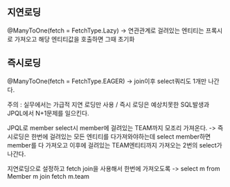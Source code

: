 ## 지연로딩

@ManyToOne(fetch = FetchType.Lazy) -> 연관관계로 걸려있는 엔티티는 프록시로 가져오고 해당 엔티티값을 호출하면 그때 초기화

## 즉시로딩

@ManyToOne(fetch = FetchType.EAGER) -> join이후 select쿼리도 1개만 나간다.

주의 : 실무에서는 가급적 지연 로딩만 사용 / 즉시 로딩은 예상치못한 SQL발생과 JPQL에서 N+1문제를 일으킨다.

JPQL로 member select시 member에 걸려있는 TEAM까지 모조리 가져온다. -> 즉시로딩은 한번에 걸려있는 모든 엔티티를 다가져와야하는데 select member하면 member를 다 가져오고 이후에 걸려있는 TEAM엔티티까지 가져오는 2번의 select가 나간다.

지연로딩으로 설정하고 fetch join을 사용해서 한번에 가져오도록
-> select m from Member m join fetch m.team
